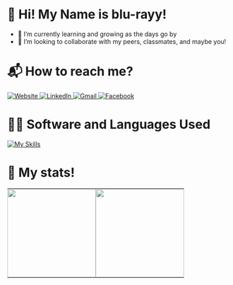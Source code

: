 # 👋 Hi! My Name is blu-rayy!
- 🌱 I’m currently learning and growing as the days go by
- 💞️ I’m looking to collaborate with my peers, classmates, and maybe you!

# 📬 How to reach me?
<!--
source for adding more badges in the future:
https://github.com/alexandresanlim/Badges4-README.md-Profile?tab=readme-ov-file
-->

<a href="https://202311645.wixstudio.io/kristian-bautista" onclick="window.open(this.href); return false;">
  <img src="https://img.shields.io/badge/website-000000?style=for-the-badge&logo=About.me&logoColor=white" alt="Website">
</a>

<a href="https://www.linkedin.com/in/kristian-david-bautista-1a5a60307/" onclick="window.open(this.href); return false;">
  <img src="https://img.shields.io/badge/LinkedIn-0077B5?style=for-the-badge&logo=linkedin&logoColor=white" alt="LinkedIn">
</a>

<a href="mailto:kristiandavidbautista@gmail.com">
  <img src="https://img.shields.io/badge/Gmail-D14836?style=for-the-badge&logo=gmail&logoColor=white" alt="Gmail">
</a>

<a href="https://www.facebook.com/D8VDD/" onclick="window.open(this.href); return false;">
  <img src="https://img.shields.io/badge/Facebook-1877F2?style=for-the-badge&logo=facebook&logoColor=white" alt="Facebook">
</a>

# 👨‍💻 Software and Languages Used
<!--
source for adding more icons:
https://github.com/tandpfun/skill-icons?tab=readme-ov-file
-->
[![My Skills](https://skillicons.dev/icons?i=py,java,cpp,php,kotlin,matlab,androidstudio,html,css,js,vscode,figma,pr,ps,ae,ai)](https://skillicons.dev)

# 🔢 My stats!
<!-- 
source for modifying in the future:
https://github.com/anuraghazra/github-readme-stats?tab=readme-ov-file#customization
-->
<table style="border-collapse: collapse; border-spacing: 0; margin: 0; padding: 0;">
  <tr>
    <td style="padding: 0;">
      <a href="https://github.com/blu-rayy">
        <img height="200" src="https://github-readme-stats.vercel.app/api?username=blu-rayy&show_icons=true&include_all_commits=true&hide_rank=true&theme=transparent&title_color=ffffff&text_color=ffffff" />
      </a>
    </td>
    <td style="padding: 0;">
      <a href="https://github.com/blu-rayy">
        <img height="200" src="https://github-readme-stats.vercel.app/api/top-langs?username=blu-rayy&layout=compact&langs_count=8&card_width=320&theme=transparent&title_color=ffffff&text_color=ffffff" />
      </a>
    </td>
  </tr>
</table>





<!---
blu-rayy/blu-rayy is a ✨ special ✨ repository because its `README.md` (this file) appears on your GitHub profile.
You can click the Preview link to take a look at your changes.
--->
